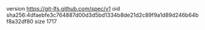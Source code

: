 version https://git-lfs.github.com/spec/v1
oid sha256:4dfaebfe3c764887d00d3d5bd1334b8de21d2c89f9a1d89d246b64bf8a32df80
size 1717
